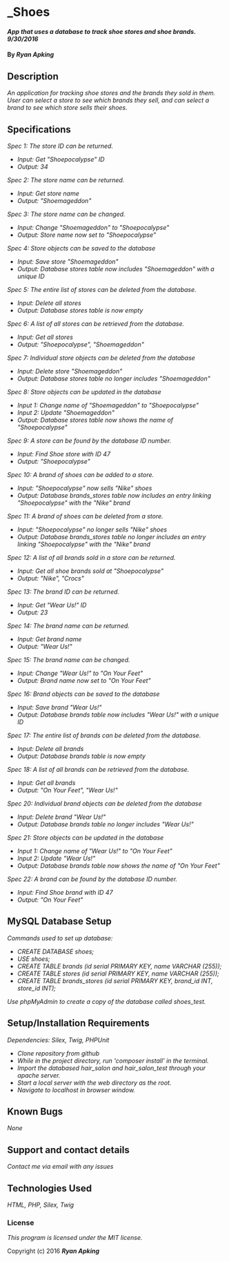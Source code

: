 # _Shoes

#### _App that uses a database to track shoe stores and shoe brands. 9/30/2016_

#### By _**Ryan Apking**_

## Description

_An application for tracking shoe stores and the brands they sold in them. User can select a store to see which brands they sell, and can select a brand to see which store sells their shoes._

## Specifications

_Spec 1: The store ID can be returned._
* _Input: Get "Shoepocalypse" ID_
* _Output: 34_

_Spec 2: The store name can be returned._
* _Input: Get store name_
* _Output: "Shoemageddon"_

_Spec 3: The store name can be changed._
* _Input: Change "Shoemageddon" to "Shoepocalypse"_
* _Output: Store name now set to "Shoepocalypse"_

_Spec 4: Store objects can be saved to the database_
* _Input: Save store "Shoemageddon"_
* _Output: Database stores table now includes "Shoemageddon" with a unique ID_

_Spec 5: The entire list of stores can be deleted from the database._
* _Input: Delete all stores_
* _Output: Database stores table is now empty_

_Spec 6: A list of all stores can be retrieved from the database._
* _Input: Get all stores_
* _Output: "Shoepocalypse", "Shoemageddon"_

_Spec 7: Individual store objects can be deleted from the database_
* _Input: Delete store "Shoemageddon"_
* _Output: Database stores table no longer includes "Shoemageddon"_

_Spec 8: Store objects can be updated in the database_
* _Input 1: Change name of "Shoemageddon" to "Shoepocalypse"_
* _Input 2: Update "Shoemageddon"_
* _Output: Database stores table now shows the name of "Shoepocalypse"_

_Spec 9: A store can be found by the database ID number._
* _Input: Find Shoe store with ID 47_
* _Output: "Shoepocalypse"_

_Spec 10: A brand of shoes can be added to a store._
* _Input: "Shoepocalypse" now sells "Nike" shoes_
* _Output: Database brands_stores table now includes an entry linking "Shoepocalypse" with the "Nike" brand_

_Spec 11: A brand of shoes can be deleted from a store._
* _Input: "Shoepocalypse" no longer sells "Nike" shoes_
* _Output: Database brands_stores table no longer includes an entry linking "Shoepocalypse" with the "Nike" brand_

_Spec 12: A list of all brands sold in a store can be returned._
* _Input: Get all shoe brands sold at "Shoepocalypse"_
* _Output: "Nike", "Crocs"_

_Spec 13: The brand ID can be returned._
* _Input: Get "Wear Us!" ID_
* _Output: 23_

_Spec 14: The brand name can be returned._
* _Input: Get brand name_
* _Output: "Wear Us!"_

_Spec 15: The brand name can be changed._
* _Input: Change "Wear Us!" to "On Your Feet"_
* _Output: Brand name now set to "On Your Feet"_

_Spec 16: Brand objects can be saved to the database_
* _Input: Save brand "Wear Us!"_
* _Output: Database brands table now includes "Wear Us!" with a unique ID_

_Spec 17: The entire list of brands can be deleted from the database._
* _Input: Delete all brands_
* _Output: Database brands table is now empty_

_Spec 18: A list of all brands can be retrieved from the database._
* _Input: Get all brands_
* _Output: "On Your Feet", "Wear Us!"_

_Spec 20: Individual brand objects can be deleted from the database_
* _Input: Delete brand "Wear Us!"_
* _Output: Database brands table no longer includes "Wear Us!"_

_Spec 21: Store objects can be updated in the database_
* _Input 1: Change name of "Wear Us!" to "On Your Feet"_
* _Input 2: Update "Wear Us!"_
* _Output: Database brands table now shows the name of "On Your Feet"_

_Spec 22: A brand can be found by the database ID number._
* _Input: Find Shoe brand with ID 47_
* _Output: "On Your Feet"_




##  MySQL Database Setup

_Commands used to set up database:_

* _CREATE DATABASE shoes;_
* _USE shoes;_
* _CREATE TABLE brands (id serial PRIMARY KEY, name VARCHAR (255));_
* _CREATE TABLE stores (id serial PRIMARY KEY, name VARCHAR (255));_
* _CREATE TABLE brands_stores (id serial PRIMARY KEY, brand_id INT, store_id INT);_

_Use phpMyAdmin to create a copy of the database called shoes_test._


## Setup/Installation Requirements

_Dependencies: Silex, Twig, PHPUnit_

* _Clone repository from github_
* _While in the project directory, run 'composer install' in the terminal._
* _Import the databased hair_salon and hair_salon_test through your apache server._
* _Start a local server with the web directory as the root._
* _Navigate to localhost in browser window._

## Known Bugs

_None_

## Support and contact details

_Contact me via email with any issues_

## Technologies Used

_HTML, PHP, Silex, Twig_

### License

*This program is licensed under the MIT license.*

Copyright (c) 2016 **_Ryan Apking_**
